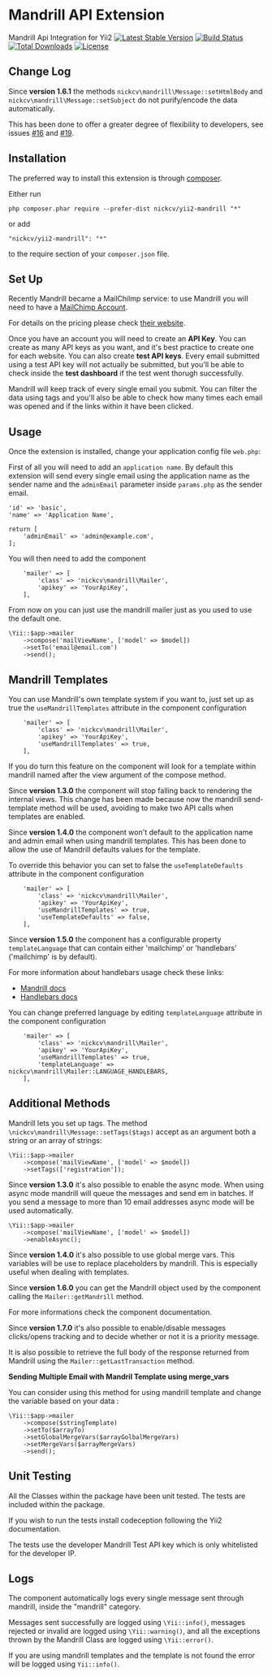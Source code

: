 Mandrill API Extension
======================
Mandrill Api Integration for Yii2
[![Latest Stable Version](https://poser.pugx.org/nickcv/yii2-mandrill/v/stable)](https://packagist.org/packages/nickcv/yii2-mandrill) [![Build Status](https://travis-ci.org/nickcv-ln/yii2-mandrill.svg)](https://travis-ci.org/nickcv-ln/yii2-mandrill) [![Total Downloads](https://poser.pugx.org/nickcv/yii2-mandrill/downloads)](https://packagist.org/packages/nickcv/yii2-mandrill) [![License](https://poser.pugx.org/nickcv/yii2-mandrill/license)](https://packagist.org/packages/nickcv/yii2-mandrill)

Change Log
----------

Since **version 1.6.1** the methods `nickcv\mandrill\Message::setHtmlBody` and `nickcv\mandrill\Message::setSubject` do not purify/encode the data automatically.

This has been done to offer a greater degree of flexibility to developers, see issues [#16](https://github.com/nickcv-ln/yii2-mandrill/issues/16) and [#19](https://github.com/nickcv-ln/yii2-mandrill/issues/19).

Installation
------------

The preferred way to install this extension is through [composer](http://getcomposer.org/download/).

Either run

```
php composer.phar require --prefer-dist nickcv/yii2-mandrill "*"
```

or add

```
"nickcv/yii2-mandrill": "*"
```

to the require section of your `composer.json` file.


Set Up
------

Recently Mandrill became a MailChilmp service: to use Mandrill you will need to have a [MailChimp Account](https://mandrill.com/signup/).

For details on the pricing please check [their website](https://mandrill.com/pricing/).

Once you have an account you will need to create an **API Key**.
You can create as many API keys as you want, and it's best practice to create one for each website.
You can also create **test API keys**. Every email submitted using a test API key will not actually be submitted, but you'll be able to check inside the **test dashboard** if the test went thorugh successfully.

Mandrill will keep track of every single email you submit. You can filter the data using tags and you'll also be able to check how many times each email was opened and if the links within it have been clicked.

Usage
-----

Once the extension is installed, change your application config file `web.php`:

First of all you will need to add an `application name`.
By default this extension will send every single email using the application name as the sender name and the `adminEmail` parameter inside `params.php` as the sender email.


```
'id' => 'basic',
'name' => 'Application Name',
```

```
return [
    'adminEmail' => 'admin@example.com',
];
```

You will then need to add the component

```
    'mailer' => [
        'class' => 'nickcv\mandrill\Mailer',
        'apikey' => 'YourApiKey',
    ],
```

From now on you can just use the mandrill mailer just as you used to use the default one.

```
\Yii::$app->mailer
    ->compose('mailViewName', ['model' => $model])
    ->setTo('email@email.com')
    ->send();
```

Mandrill Templates
------------------
You can use Mandrill's own template system if you want to, just set up as true the `useMandrillTemplates` attribute in the component configuration

```
    'mailer' => [
        'class' => 'nickcv\mandrill\Mailer',
        'apikey' => 'YourApiKey',
        'useMandrillTemplates' => true,
    ],
```

If you do turn this feature on the component will look for a template within mandrill named after the view argument of the compose method.

Since **version 1.3.0** the component will stop falling back to rendering the internal views.
This change has been made because now the mandrill send-template method will be used, avoiding to make two API calls when templates are enabled.

Since **version 1.4.0** the component won't default to the application name and admin email when using mandrill templates. This has been done to allow the use of Mandrill defaults values for the template.

To override this behavior you can set to false the `useTemplateDefaults` attribute in the component configuration

```
    'mailer' => [
        'class' => 'nickcv\mandrill\Mailer',
        'apikey' => 'YourApiKey',
        'useMandrillTemplates' => true,
        'useTemplateDefaults' => false,
    ],
```

Since **version 1.5.0** the component has a configurable property `templateLanguage` that can contain either 'mailchimp' or 'handlebars' ('mailchimp' is by default).

For more information about handlebars usage check these links:

- [Mandrill docs](https://mandrill.zendesk.com/hc/en-us/articles/205582537-Using-Handlebars-for-dynamic-content)
- [Handlebars docs](http://handlebarsjs.com/)

You can change preferred language by editing `templateLanguage` attribute in the component configuration

```
    'mailer' => [
        'class' => 'nickcv\mandrill\Mailer',
        'apikey' => 'YourApiKey',
        'useMandrillTemplates' => true,
        'templateLanguage' => nickcv\mandrill\Mailer::LANGUAGE_HANDLEBARS,
    ],
```


Additional Methods
------------------

Mandrill lets you set up tags. The method `\nickcv\mandrill\Message::setTags($tags)` accept as an argument both a string or an array of strings:

```
\Yii::$app->mailer
    ->compose('mailViewName', ['model' => $model])
    ->setTags(['registration']);
```

Since **version 1.3.0** it's also possible to enable the async mode.
When using async mode mandrill will queue the messages and send em in batches.
If you send a message to more than 10 email addresses async mode will be used
automatically.

```
\Yii::$app->mailer
    ->compose('mailViewName', ['model' => $model])
    ->enableAsync();
```

Since **version 1.4.0** it's also possible to use global merge vars.
This variables will be use to replace placeholders by mandrill.
This is especially useful when dealing with templates.

Since **version 1.6.0** you can get the Mandrill object used by the component calling the `Mailer::getMandrill` method.

For more informations check the component documentation.

Since **version 1.7.0** it's also possible to enable/disable messages clicks/opens tracking and to decide whether or not it is a priority message.

It is also possible to retrieve the full body of the response returned from Mandrill using the `Mailer::getLastTransaction` method.


**Sending Multiple Email with Mandril Template using merge_vars**

You can consider using this method for using mandrill template and change the variable based on your data :

```
\Yii::$app->mailer
    ->compose($stringTemplate)
    ->setTo($arrayTo)
    ->setGlobalMergeVars($arrayGolbalMergeVars)
    ->setMergeVars($arrayMergeVars)
    ->send();
```


Unit Testing
------------

All the Classes within the package have been unit tested.
The tests are included within the package.

If you wish to run the tests install codeception following the Yii2 documentation.

The tests use the developer Mandrill Test API key which is only whitelisted for the developer IP.

Logs
----

The component automatically logs every single message sent through mandrill, inside the "mandrill" category.

Messages sent successfully are logged using `\Yii::info()`, messages rejected or invalid are logged using `\Yii::warning()`, and all the exceptions thrown by the Mandrill Class are logged using `\Yii::error()`.

If you are using mandrill templates and the template is not found the error will be logged using `Yii::info()`.
